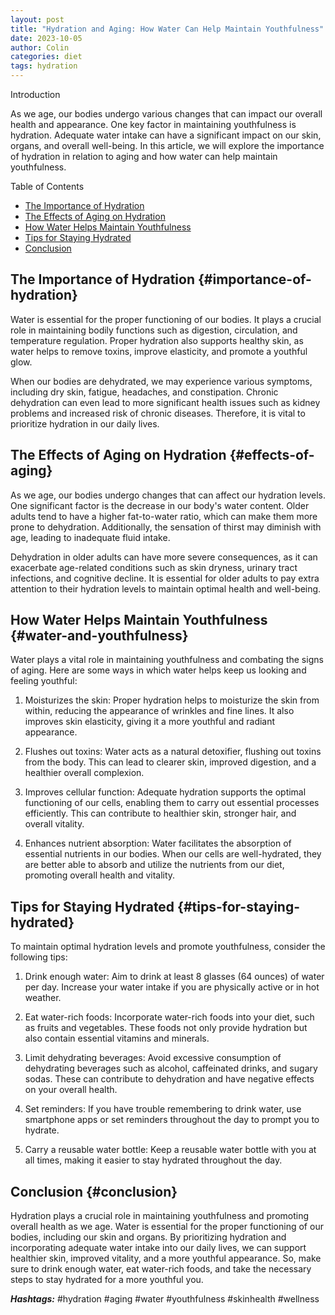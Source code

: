 ```yaml
---
layout: post
title: "Hydration and Aging: How Water Can Help Maintain Youthfulness"
date: 2023-10-05
author: Colin
categories: diet
tags: hydration
---
```


Introduction

As we age, our bodies undergo various changes that can impact our overall health and appearance. One key factor in maintaining youthfulness is hydration. Adequate water intake can have a significant impact on our skin, organs, and overall well-being. In this article, we will explore the importance of hydration in relation to aging and how water can help maintain youthfulness.

Table of Contents

- [The Importance of Hydration](#importance-of-hydration)
- [The Effects of Aging on Hydration](#effects-of-aging)
- [How Water Helps Maintain Youthfulness](#water-and-youthfulness)
- [Tips for Staying Hydrated](#tips-for-staying-hydrated)
- [Conclusion](#conclusion)

## The Importance of Hydration {#importance-of-hydration}

Water is essential for the proper functioning of our bodies. It plays a crucial role in maintaining bodily functions such as digestion, circulation, and temperature regulation. Proper hydration also supports healthy skin, as water helps to remove toxins, improve elasticity, and promote a youthful glow.

When our bodies are dehydrated, we may experience various symptoms, including dry skin, fatigue, headaches, and constipation. Chronic dehydration can even lead to more significant health issues such as kidney problems and increased risk of chronic diseases. Therefore, it is vital to prioritize hydration in our daily lives.

## The Effects of Aging on Hydration {#effects-of-aging}

As we age, our bodies undergo changes that can affect our hydration levels. One significant factor is the decrease in our body's water content. Older adults tend to have a higher fat-to-water ratio, which can make them more prone to dehydration. Additionally, the sensation of thirst may diminish with age, leading to inadequate fluid intake.

Dehydration in older adults can have more severe consequences, as it can exacerbate age-related conditions such as skin dryness, urinary tract infections, and cognitive decline. It is essential for older adults to pay extra attention to their hydration levels to maintain optimal health and well-being.

## How Water Helps Maintain Youthfulness {#water-and-youthfulness}

Water plays a vital role in maintaining youthfulness and combating the signs of aging. Here are some ways in which water helps keep us looking and feeling youthful:

1. Moisturizes the skin: Proper hydration helps to moisturize the skin from within, reducing the appearance of wrinkles and fine lines. It also improves skin elasticity, giving it a more youthful and radiant appearance.

2. Flushes out toxins: Water acts as a natural detoxifier, flushing out toxins from the body. This can lead to clearer skin, improved digestion, and a healthier overall complexion.

3. Improves cellular function: Adequate hydration supports the optimal functioning of our cells, enabling them to carry out essential processes efficiently. This can contribute to healthier skin, stronger hair, and overall vitality.

4. Enhances nutrient absorption: Water facilitates the absorption of essential nutrients in our bodies. When our cells are well-hydrated, they are better able to absorb and utilize the nutrients from our diet, promoting overall health and vitality.

## Tips for Staying Hydrated {#tips-for-staying-hydrated}

To maintain optimal hydration levels and promote youthfulness, consider the following tips:

1. Drink enough water: Aim to drink at least 8 glasses (64 ounces) of water per day. Increase your water intake if you are physically active or in hot weather.

2. Eat water-rich foods: Incorporate water-rich foods into your diet, such as fruits and vegetables. These foods not only provide hydration but also contain essential vitamins and minerals.

3. Limit dehydrating beverages: Avoid excessive consumption of dehydrating beverages such as alcohol, caffeinated drinks, and sugary sodas. These can contribute to dehydration and have negative effects on your overall health.

4. Set reminders: If you have trouble remembering to drink water, use smartphone apps or set reminders throughout the day to prompt you to hydrate.

5. Carry a reusable water bottle: Keep a reusable water bottle with you at all times, making it easier to stay hydrated throughout the day.

## Conclusion {#conclusion}

Hydration plays a crucial role in maintaining youthfulness and promoting overall health as we age. Water is essential for the proper functioning of our bodies, including our skin and organs. By prioritizing hydration and incorporating adequate water intake into our daily lives, we can support healthier skin, improved vitality, and a more youthful appearance. So, make sure to drink enough water, eat water-rich foods, and take the necessary steps to stay hydrated for a more youthful you.

***Hashtags:*** #hydration #aging #water #youthfulness #skinhealth #wellness